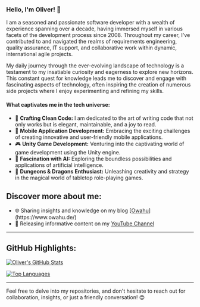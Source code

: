 ### Hello, I'm Oliver! 👋

I am a seasoned and passionate software developer with a wealth of experience spanning over a decade, having immersed myself in various facets of the development process since 2008. Throughout my career, I've contributed to and navigated the realms of requirements engineering, quality assurance, IT support, and collaborative work within dynamic, international agile projects.

My daily journey through the ever-evolving landscape of technology is a testament to my insatiable curiosity and eagerness to explore new horizons. This constant quest for knowledge leads me to discover and engage with fascinating aspects of technology, often inspiring the creation of numerous side projects where I enjoy experimenting and refining my skills.

#### What captivates me in the tech universe:

- 🧼 **Crafting Clean Code:** I am dedicated to the art of writing code that not only works but is elegant, maintainable, and a joy to read.
- 📱 **Mobile Application Development:** Embracing the exciting challenges of creating innovative and user-friendly mobile applications.
- 🎮 **Unity Game Development:** Venturing into the captivating world of game development using the Unity engine.
- 🤖 **Fascination with AI:** Exploring the boundless possibilities and applications of artificial intelligence.
- 🎲 **Dungeons & Dragons Enthusiast:** Unleashing creativity and strategy in the magical world of tabletop role-playing games.

## Discover more about me:

- 🌐 Sharing insights and knowledge on my blog [[Owahu]([www.owahu.de](https://www.owahu.de/))](https://www.owahu.de/)
- 🎥 Releasing informative content on my [YouTube Channel](https://www.youtube.com/channel/UCjHYwGrzUma28086u9-IENg)

---

## GitHub Highlights:

[![Oliver's GitHub Stats](https://github-readme-stats.vercel.app/api?username=freezor&show_icons=true&theme=dark)](https://github.com/anuraghazra/github-readme-stats)

[![Top Languages](https://github-readme-stats.vercel.app/api/top-langs/?username=freezor&layout=compact&theme=dark)](https://github.com/anuraghazra/github-readme-stats)

---

Feel free to delve into my repositories, and don't hesitate to reach out for collaboration, insights, or just a friendly conversation! 😊
